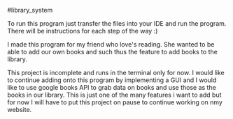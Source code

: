 #library_system

To run this program just transfer the files into your IDE and run the program. There will be instructions for each step of the way :)

I made this program for my friend who love's reading. She wanted to be able to add our own books and such thus the feature to add books to the library.

This project is incomplete and runs in the terminal only for now. I would like to continue adding onto this program by implementing a GUI and I would like to
use google books API to grab data on books and use those as the books in our library. This is just one of the many features i want to add but for now I will 
have to put this project on pause to continue working on nmy website.
